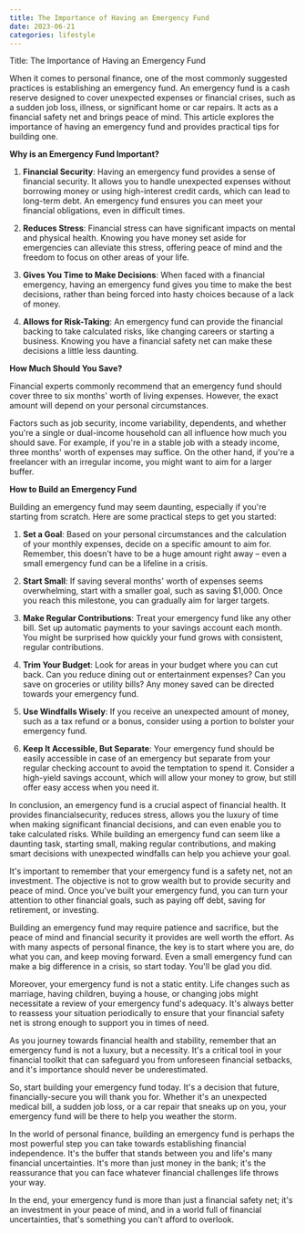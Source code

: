 ```yaml
---
title: The Importance of Having an Emergency Fund
date: 2023-06-21
categories: lifestyle
---
```


Title: The Importance of Having an Emergency Fund

When it comes to personal finance, one of the most commonly suggested practices is establishing an emergency fund. An emergency fund is a cash reserve designed to cover unexpected expenses or financial crises, such as a sudden job loss, illness, or significant home or car repairs. It acts as a financial safety net and brings peace of mind. This article explores the importance of having an emergency fund and provides practical tips for building one.

**Why is an Emergency Fund Important?**

1. **Financial Security**: Having an emergency fund provides a sense of financial security. It allows you to handle unexpected expenses without borrowing money or using high-interest credit cards, which can lead to long-term debt. An emergency fund ensures you can meet your financial obligations, even in difficult times.

2. **Reduces Stress**: Financial stress can have significant impacts on mental and physical health. Knowing you have money set aside for emergencies can alleviate this stress, offering peace of mind and the freedom to focus on other areas of your life.

3. **Gives You Time to Make Decisions**: When faced with a financial emergency, having an emergency fund gives you time to make the best decisions, rather than being forced into hasty choices because of a lack of money.

4. **Allows for Risk-Taking**: An emergency fund can provide the financial backing to take calculated risks, like changing careers or starting a business. Knowing you have a financial safety net can make these decisions a little less daunting.

**How Much Should You Save?**

Financial experts commonly recommend that an emergency fund should cover three to six months' worth of living expenses. However, the exact amount will depend on your personal circumstances.

Factors such as job security, income variability, dependents, and whether you're a single or dual-income household can all influence how much you should save. For example, if you're in a stable job with a steady income, three months' worth of expenses may suffice. On the other hand, if you're a freelancer with an irregular income, you might want to aim for a larger buffer.

**How to Build an Emergency Fund**

Building an emergency fund may seem daunting, especially if you're starting from scratch. Here are some practical steps to get you started:

1. **Set a Goal**: Based on your personal circumstances and the calculation of your monthly expenses, decide on a specific amount to aim for. Remember, this doesn't have to be a huge amount right away – even a small emergency fund can be a lifeline in a crisis.

2. **Start Small**: If saving several months' worth of expenses seems overwhelming, start with a smaller goal, such as saving $1,000. Once you reach this milestone, you can gradually aim for larger targets.

3. **Make Regular Contributions**: Treat your emergency fund like any other bill. Set up automatic payments to your savings account each month. You might be surprised how quickly your fund grows with consistent, regular contributions.

4. **Trim Your Budget**: Look for areas in your budget where you can cut back. Can you reduce dining out or entertainment expenses? Can you save on groceries or utility bills? Any money saved can be directed towards your emergency fund.

5. **Use Windfalls Wisely**: If you receive an unexpected amount of money, such as a tax refund or a bonus, consider using a portion to bolster your emergency fund.

6. **Keep It Accessible, But Separate**: Your emergency fund should be easily accessible in case of an emergency but separate from your regular checking account to avoid the temptation to spend it. Consider a high-yield savings account, which will allow your money to grow, but still offer easy access when you need it.

In conclusion, an emergency fund is a crucial aspect of financial health. It provides financialsecurity, reduces stress, allows you the luxury of time when making significant financial decisions, and can even enable you to take calculated risks. While building an emergency fund can seem like a daunting task, starting small, making regular contributions, and making smart decisions with unexpected windfalls can help you achieve your goal.

It's important to remember that your emergency fund is a safety net, not an investment. The objective is not to grow wealth but to provide security and peace of mind. Once you've built your emergency fund, you can turn your attention to other financial goals, such as paying off debt, saving for retirement, or investing.

Building an emergency fund may require patience and sacrifice, but the peace of mind and financial security it provides are well worth the effort. As with many aspects of personal finance, the key is to start where you are, do what you can, and keep moving forward. Even a small emergency fund can make a big difference in a crisis, so start today. You'll be glad you did.

Moreover, your emergency fund is not a static entity. Life changes such as marriage, having children, buying a house, or changing jobs might necessitate a review of your emergency fund's adequacy. It's always better to reassess your situation periodically to ensure that your financial safety net is strong enough to support you in times of need.

As you journey towards financial health and stability, remember that an emergency fund is not a luxury, but a necessity. It's a critical tool in your financial toolkit that can safeguard you from unforeseen financial setbacks, and it's importance should never be underestimated.

So, start building your emergency fund today. It's a decision that future, financially-secure you will thank you for. Whether it's an unexpected medical bill, a sudden job loss, or a car repair that sneaks up on you, your emergency fund will be there to help you weather the storm.

In the world of personal finance, building an emergency fund is perhaps the most powerful step you can take towards establishing financial independence. It's the buffer that stands between you and life's many financial uncertainties. It's more than just money in the bank; it's the reassurance that you can face whatever financial challenges life throws your way.

In the end, your emergency fund is more than just a financial safety net; it's an investment in your peace of mind, and in a world full of financial uncertainties, that's something you can't afford to overlook.